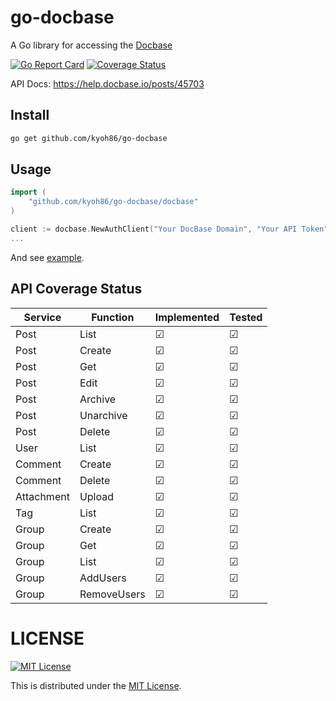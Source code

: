 # go-docbase

A Go library for accessing the [Docbase](https://docbase.io)

[![Go Report Card](https://goreportcard.com/badge/github.com/kyoh86/go-docbase)](https://goreportcard.com/report/github.com/kyoh86/go-docbase)
[![Coverage Status](https://img.shields.io/codecov/c/github/kyoh86/go-docbase.svg)](https://codecov.io/gh/kyoh86/go-docbase)

API Docs: https://help.docbase.io/posts/45703

## Install

```sh
go get github.com/kyoh86/go-docbase
```

## Usage

```go
import (
	"github.com/kyoh86/go-docbase/docbase"
)

client := docbase.NewAuthClient("Your DocBase Domain", "Your API Token")
...
```

And see [example](./cmd/go-docbase-sample/main.go).

## API Coverage Status

| Service | Function | Implemented | Tested |
| --- | --- | --- | --- |
| Post | List | ☑ | ☑ |
| Post | Create | ☑ | ☑ |
| Post | Get | ☑ | ☑ |
| Post | Edit | ☑ | ☑ |
| Post | Archive | ☑ | ☑ |
| Post | Unarchive | ☑ | ☑ |
| Post | Delete | ☑ | ☑ |
| User | List | ☑ | ☑ |
| Comment | Create | ☑ | ☑ |
| Comment | Delete | ☑ | ☑ |
| Attachment | Upload | ☑ | ☑ |
| Tag | List | ☑ | ☑ |
| Group | Create | ☑ | ☑ |
| Group | Get | ☑ | ☑ |
| Group | List | ☑ | ☑ |
| Group | AddUsers | ☑ | ☑ |
| Group | RemoveUsers | ☑ | ☑ |

# LICENSE

[![MIT License](http://img.shields.io/badge/license-MIT-blue.svg)](http://www.opensource.org/licenses/MIT)

This is distributed under the [MIT License](http://www.opensource.org/licenses/MIT).
